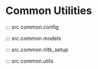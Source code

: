 # Common Utilities

::: src.common.config

::: src.common.models

::: src.common.nltk_setup

::: src.common.utils 